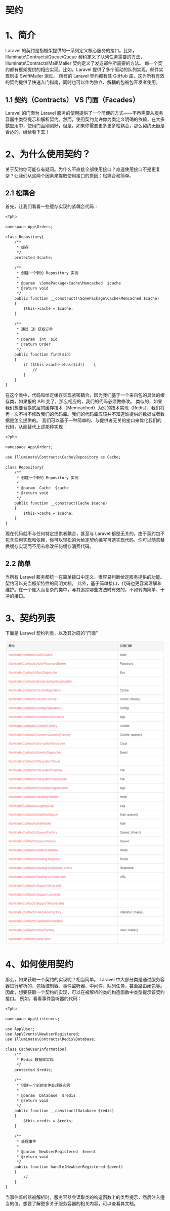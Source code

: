 # 契约

# 1、简介
Laravel 的契约是指框架提供的一系列定义核心服务的接口。比如，Illuminate\Contracts\Queue\Queue 契约定义了队列任务需要的方法，Illuminate\Contracts\Mail\Mailer 契约定义了发送邮件所需要的方法。
每一个契约都有框架提供的相应实现。比如，Laravel 提供了多个驱动的队列实现，邮件实现则由 SwiftMailer 驱动。
所有的 Laravel 契约都有其 GitHub 库，这为所有有效的契约提供了快速入门指南，同时也可以作为独立、解耦的包被包开发者使用。
## 1.1 契约（Contracts） VS 门面（Facades）
Laravel 的门面为 Laravel 服务的使用提供了一个简便的方式——不再需要从服务容器中类型提示和解析契约。然而，使用契约允许你为类定义明确的依赖，在大多数应用中，使用门面刚刚好，但是，如果你需要更多更多松耦合，那么契约无疑是合适的，继续看下去！
# 2、为什么使用契约？
关于契约你可能存有疑问。为什么不直接全部使用接口？难道使用接口不是更复杂？让我们从这两个因素来提取使用接口的原因：松耦合和简单。
## 2.1 松耦合
首先，让我们看看一些缓存实现的紧耦合代码：

```
<?php

namespace App\Orders;

class Repository{
    /**
     * 缓存
     */
    protected $cache;

    /**
     * 创建一个新的 Repository 实例
     *
     * @param  \SomePackage\Cache\Memcached  $cache
     * @return void
     */
    public function __construct(\SomePackage\Cache\Memcached $cache)
    {
        $this->cache = $cache;
    }

    /**
     * 通过 ID 获取订单
     *
     * @param  int  $id
     * @return Order
     */
    public function find($id)
    {
        if ($this->cache->has($id))    {
            //
        }
    }
}
```

在这个类中，代码和给定缓存实现紧密耦合，因为我们基于一个来自包的具体的缓存类，如果报的 API 变了，那么相应的，我们的代码必须做修改。
类似的，如果我们想要替换底层的缓存技术（Memcached）为别的技术实现（Redis），我们将再一次不得不修改我们的代码库。我们的代码库应该并不知道谁提供的数据或者数据是怎么提供的。
我们可以基于一种简单的、与提供者无关的接口来优化我们的代码，从而替代上述那种实现：

```
<?php

namespace App\Orders;

use Illuminate\Contracts\Cache\Repository as Cache;

class Repository{
    /**
     * 创建一个新的 Repository 实例
     *
     * @param  Cache  $cache
     * @return void
     */
    public function __construct(Cache $cache)
    {
        $this->cache = $cache;
    }
}
```

现在代码就不与任何特定提供者耦合，甚至与 Laravel 都是无关的。由于契约包不包含任何实现和依赖，你可以轻松的为给定契约编写可选实现代码，你可以随意替换缓存实现而不用去修改任何缓存消费代码。
## 2.2 简单
当所有 Laravel 服务都统一在简单接口中定义，很容易判断给定服务提供的功能。契约可以充当框架特性的简明文档。
此外，基于简单接口，代码也更容易理解和维护。在一个庞大而复杂的类中，与其追踪哪些方法时有效的，不如转向简单、干净的接口。
# 3、契约列表
下面是 Laravel 契约列表，以及其对应的“门面”

![](images/2.png)

# 4、如何使用契约
那么，如果获取一个契约的实现呢？相当简单。
Laravel 中大部分类是通过服务容器进行解析的，包括控制器、事件监听器、中间件、队列任务，甚至路由闭包等。因此，想要获取一个契约的实现，可以在被解析的类的构造函数中类型提示该契约接口。
例如，看看事件监听器的代码：

```
<?php

namespace App\Listeners;

use App\User;
use App\Events\NewUserRegistered;
use Illuminate\Contracts\Redis\Database;

class CacheUserInformation{
    /**
     * Redis 数据库实现
     */
    protected $redis;

    /**
     * 创建一个新的事件处理器实例
     *
     * @param  Database  $redis
     * @return void
     */
    public function __construct(Database $redis)
    {
        $this->redis = $redis;
    }

    /**
     * 处理事件
     *
     * @param  NewUserRegistered  $event
     * @return void
     */
    public function handle(NewUserRegistered $event)
    {
        //
    }
}
```

当事件监听器被解析时，服务容器会读取类的构造函数上的类型提示，然后注入适当的值。想要了解更多关于服务容器的相关内容，可以查看其文档。